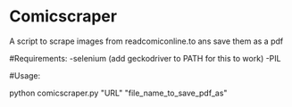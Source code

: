 # Comicscraper
A script to scrape images from readcomiconline.to ans save them as a pdf

#Requirements:
-selenium 
    (add geckodriver to PATH for this to work)
-PIL

#Usage:

python comicscraper.py "URL" "file_name_to_save_pdf_as"

